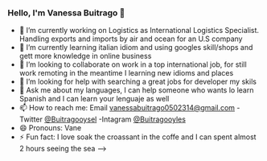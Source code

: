 ### Hello, I'm Vanessa Buitrago 👋

- 🔭 I’m currently working on Logistics as International Logistics Specialist. Handling exports and imports by air and ocean for an U.S company
- 🌱 I’m currently learning italian idiom and using googles skill/shops and gett more knowledge  in online business
- 👯 I’m looking to collaborate on work in a top international job, for still work remoting in the meantime I learning new idioms and places 
- 🤔 I’m looking for help with searching a great jobs for developer my skils 
- 💬 Ask me about my languages, I can help someone who wants lo learn Spanish and I can learn your lenguaje as well 
- 📫 How to reach me: Email vanessabuitrago0502314@gmail.com -Twitter [@Buitragooysel](https://twitter.com/buitragooylsel) -Intagram [@Buitragooyles](https://www.instagram.com/buitragooyles/?next=/) 
- 😄 Pronouns: Vane 
- ⚡ Fun fact: I love soak the croassant in the coffe and I can spent almost 2 hours seeing the sea 
-->
